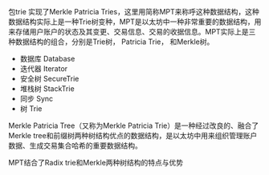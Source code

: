 包trie 实现了Merkle Patricia Tries，这里用简称MPT来称呼这种数据结构，这种数据结构实际上是一种Trie树变种，MPT是以太坊中一种非常重要的数据结构，用来存储用户账户的状态及其变更、交易信息、交易的收据信息。MPT实际上是三种数据结构的组合，分别是Trie树， Patricia Trie， 和Merkle树。

* 数据库 Database
* 迭代器 Iterator
* 安全树 SecureTrie
* 堆栈树 StackTrie
* 同步 Sync
* 树 Trie

Merkle Patricia Tree（又称为Merkle Patricia Trie）是一种经过改良的、融合了Merkle tree和前缀树两种树结构优点的数据结构，是以太坊中用来组织管理账户数据、生成交易集合哈希的重要数据结构。

MPT结合了Radix trie和Merkle两种树结构的特点与优势

